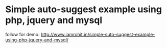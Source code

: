 
# Simple auto-suggest example using php, jquery and mysql
follow for demo: http://www.iamrohit.in/simple-suto-suggest-example-using-php-jquery-and-mysql/

